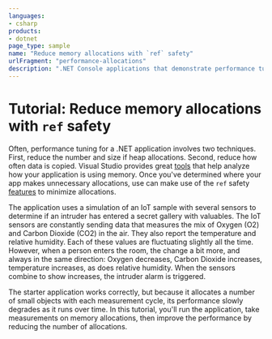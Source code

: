 ```yaml
---
languages:
- csharp
products:
- dotnet
page_type: sample
name: "Reduce memory allocations with `ref` safety"
urlFragment: "performance-allocations"
description: ".NET Console applications that demonstrate performance tuning by reducing allocations and copies. Companion to /docs/dotnet/csharp/advanced-topics/performance/ref-tutorial"
---
```

# Tutorial: Reduce memory allocations with `ref` safety

Often, performance tuning for a .NET application involves two techniques. First, reduce the number and size if heap allocations. Second, reduce how often data is copied. Visual Studio provides great [tools](/visualstudio/profiling/dotnet-alloc-tool) that help analyze how your application is using memory. Once you've determined where your app makes unnecessary allocations, use can make use of the `ref` safety [features](index.md) to minimize allocations.

The application uses a simulation of an IoT sample with several sensors to determine if an intruder has entered a secret gallery with valuables. The IoT sensors are constantly sending data that measures the mix of Oxygen (O2) and Carbon Dioxide (CO2) in the air. They also report the temperature and relative humidity. Each of these values are fluctuating slightly all the time. However, when a person enters the room, the change a bit more, and always in the same direction: Oxygen decreases, Carbon Dioxide increases, temperature increases, as does relative humidity. When the sensors combine to show increases, the intruder alarm is triggered.

The starter application works correctly, but because it allocates a number of small objects with each measurement cycle, its performance slowly degrades as it runs over time. In this tutorial, you'll run the application, take measurements on memory allocations, then improve the performance by reducing the number of allocations.

